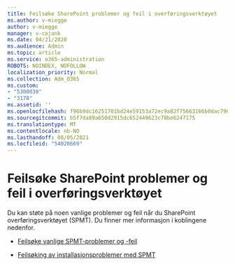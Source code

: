 ```yaml
---
title: Feilsøke SharePoint problemer og feil i overføringsverktøyet
ms.author: v-miegge
author: v-miegge
manager: v-cojank
ms.date: 04/21/2020
ms.audience: Admin
ms.topic: article
ms.service: o365-administration
ROBOTS: NOINDEX, NOFOLLOW
localization_priority: Normal
ms.collection: Adm_O365
ms.custom:
- "5300030"
- "3178"
ms.assetid: ''
ms.openlocfilehash: f96b9dc16251701bd24e59153a72ec9a82f75663166b0dac796276e6f66c6424
ms.sourcegitcommit: b5f7da89a650d2915dc652449623c78be6247175
ms.translationtype: MT
ms.contentlocale: nb-NO
ms.lasthandoff: 08/05/2021
ms.locfileid: "54020669"
---
```

# <a name="troubleshooting-sharepoint-migration-tool-issues-and-errors"></a>Feilsøke SharePoint problemer og feil i overføringsverktøyet

Du kan støte på noen vanlige problemer og feil når du SharePoint overføringsverktøyet (SPMT). Du finner mer informasjon i koblingene nedenfor.

- [Feilsøke vanlige SPMT-problemer og -feil](https://docs.microsoft.com/sharepointmigration/troubleshooting-common-spmt-issues)

- [Feilsøking av installasjonsproblemer med SPMT](https://docs.microsoft.com/sharepointmigration/spmt-install-issues)
